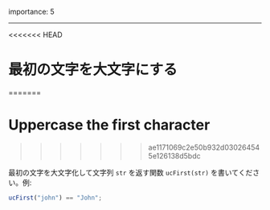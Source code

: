 importance: 5

---

<<<<<<< HEAD
# 最初の文字を大文字にする
=======
# Uppercase the first character
>>>>>>> ae1171069c2e50b932d030264545e126138d5bdc

最初の文字を大文字化して文字列 `str` を返す関数 `ucFirst(str)` を書いてください。例:

```js
ucFirst("john") == "John";
```
